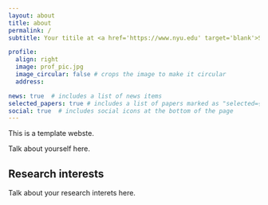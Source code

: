 ```yaml
---
layout: about
title: about
permalink: /
subtitle: Your titile at <a href='https://www.nyu.edu' target='blank'>Some institution</a>, NY, USA.

profile:
  align: right
  image: prof_pic.jpg
  image_circular: false # crops the image to make it circular
  address:

news: true  # includes a list of news items
selected_papers: true # includes a list of papers marked as "selected={true}"
social: true  # includes social icons at the bottom of the page
---
```

This is a template webste.

Talk about yourself here.

Research interests
------
Talk about your research interets here.


